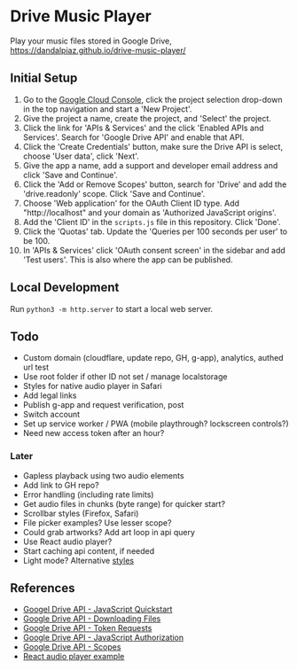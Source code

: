 
# Drive Music Player

Play your music files stored in Google Drive, https://dandalpiaz.github.io/drive-music-player/

## Initial Setup

1. Go to the [Google Cloud Console](https://console.cloud.google.com/), click the project selection drop-down in the top navigation and start a 'New Project'.
2. Give the project a name, create the project, and 'Select' the project. 
3. Click the link for 'APIs & Services' and the click 'Enabled APIs and Services'. Search for 'Google Drive API' and enable that API.
4. Click the 'Create Credentials' button, make sure the Drive API is select, choose 'User data', click 'Next'. 
5. Give the app a name, add a support and developer email address and click 'Save and Continue'. 
6. Click the 'Add or Remove Scopes' button, search for 'Drive' and add the 'drive.readonly' scope. Click 'Save and Continue'.
7. Choose 'Web application' for the OAuth Client ID type. Add "http://localhost" and your domain as 'Authorized JavaScript origins'.
8. Add the 'Client ID' in the `scripts.js` file in this repository. Click 'Done'.
9. Click the 'Quotas' tab. Update the 'Queries per 100 seconds per user' to be 100.
10. In 'APIs & Services' click 'OAuth consent screen' in the sidebar and add 'Test users'. This is also where the app can be published.

## Local Development

Run `python3 -m http.server` to start a local web server. 

## Todo

- Custom domain (cloudflare, update repo, GH, g-app), analytics, authed url test
- Use root folder if other ID not set / manage localstorage
- Styles for native audio player in Safari
- Add legal links
- Publish g-app and request verification, post
- Switch account
- Set up service worker / PWA (mobile playthrough? lockscreen controls?)
- Need new access token after an hour?

### Later

- Gapless playback using two audio elements
- Add link to GH repo?
- Error handling (including rate limits)
- Get audio files in chunks (byte range) for quicker start?
- Scrollbar styles (Firefox, Safari)
- File picker examples? Use lesser scope?
- Could grab artworks? Add art loop in api query
- Use React audio player?
- Start caching api content, if needed
- Light mode? Alternative [styles](https://cdnjs.com/libraries/github-markdown-css)

## References

- [Googel Drive API - JavaScript Quickstart](https://developers.google.com/drive/api/quickstart/js)
- [Google Drive API - Downloading Files](https://developers.google.com/drive/api/v3/manage-downloads)
- [Google Drive API - Token Requests](https://developers.google.com/identity/oauth2/web/guides/use-token-model)
- [Google Drive API - JavaScript Authorization](https://developers.google.com/identity/oauth2/web/reference/js-reference)
- [Google Drive API - Scopes](https://developers.google.com/drive/api/guides/api-specific-auth)
- [React audio player example](https://codesandbox.io/s/react-w877cp)

